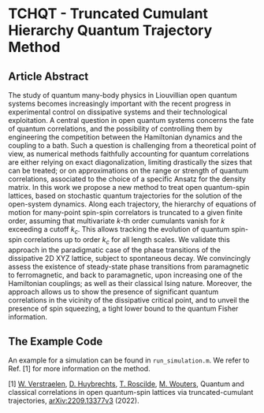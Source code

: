 # TCHQT - Truncated Cumulant Hierarchy Quantum Trajectory Method

## Article Abstract
The study of quantum many-body physics in Liouvillian open quantum systems becomes increasingly important with the recent progress in experimental control on dissipative systems and their technological exploitation. A central question in open quantum systems concerns the fate of quantum correlations, and the possibility of controlling them by engineering the competition between the Hamiltonian dynamics and the coupling to a bath. Such a question is challenging from a theoretical point of view, as numerical methods faithfully accounting for quantum correlations are either relying on exact diagonalization, limiting drastically the sizes that can be treated; or on approximations on the range or strength of quantum correlations, associated to the choice of a specific Ansatz for the density matrix. In this work we propose a new method to treat open quantum-spin lattices, based on stochastic quantum trajectories for the solution of the open-system dynamics. Along each trajectory, the hierarchy of equations of motion for many-point spin-spin correlators is truncated to a given finite order, assuming that multivariate $k$-th order cumulants vanish for $k$ exceeding a cutoff $k_c$. This allows tracking the evolution of quantum spin-spin correlations up to order $k_c$ for all length scales. We validate this approach in the paradigmatic case of the phase transitions of the dissipative 2D XYZ lattice, subject to spontaneous decay. We convincingly assess the existence of steady-state phase transitions from paramagnetic to ferromagnetic, and back to paramagnetic, upon increasing one of the Hamiltonian couplings; as well as their classical Ising nature. Moreover, the approach allows us to show the presence of significant quantum correlations in the vicinity of the dissipative critical point, and to unveil the presence of spin squeezing, a tight lower bound to the quantum Fisher information. 


## The Example Code
An example for a simulation can be found in `run_simulation.m`. We refer to Ref. [1] for more information on the method.

[1] [W. Verstraelen](https://scholar.google.com/citations?user=CHa_9PsAAAAJ&hl=nl&oi=ao), [D. Huybrechts](https://scholar.google.com/citations?user=r2nXt3EAAAAJ&hl=nl&oi=ao), [T. Roscilde](https://scholar.google.com/citations?user=Tk89gMMAAAAJ&hl=nl&oi=ao), [M. Wouters](https://scholar.google.com/citations?user=iOKzmK0AAAAJ&hl=nl&oi=ao), Quantum and classical correlations in open quantum-spin lattices via truncated-cumulant trajectories, [arXiv:2209.13377v3](https://doi.org/10.48550/arXiv.2209.13377) (2022).
